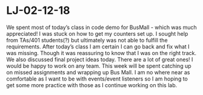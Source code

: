 # LJ-02-12-18
We spent most of today’s class in code demo for BusMall - which was much appreciated! I was stuck on how to get my counters set up. I sought help from TAs/401 students(?) but ultimately was not able to fulfill the requirements. After today’s class I am certain I can go back and fix what I was missing. Though it was reassuring to know that I was on the right track. We also discussed final project ideas today. There are a lot of great ones! I would be happy to work on any team. This week will be spent catching up on missed assignments and wrapping up Bus Mall. I am no where near as comfortable as I want to be with events/event listeners so I am hoping to get some more practice with those as I continue working on this lab. 